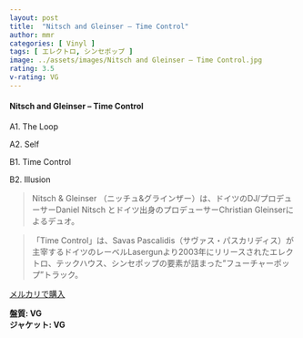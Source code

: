 ```yaml
---
layout: post
title:  "Nitsch and Gleinser – Time Control"
author: mmr
categories: [ Vinyl ]
tags: [ エレクトロ, シンセポップ ]
image: ../assets/images/Nitsch and Gleinser – Time Control.jpg
rating: 3.5
v-rating: VG
---
```


#### Nitsch and Gleinser – Time Control

A1. The Loop

A2. Self

B1. Time Control

B2. Illusion

> Nitsch & Gleinser （ニッチュ&グラインザー）は、ドイツのDJ/プロデューサーDaniel Nitsch とドイツ出身のプロデューサーChristian Gleinserによるデュオ。

> 「Time Control」は、Savas Pascalidis（サヴァス・パスカリディス）が主宰するドイツのレーベルLasergunより2003年にリリースされたエレクトロ、テックハウス、シンセポップの要素が詰まった”フューチャーポップ”トラック。

[メルカリで購入](https://jp.mercari.com/item/m53569289716)

<div class="mt-4 mb-4 d-flex align-items-center">
<strong class="mr-1">盤質: VG</strong>
</div>
<div class="mt-4 mb-4 d-flex align-items-center">
<strong class="mr-1">ジャケット: VG</strong>
</div>
